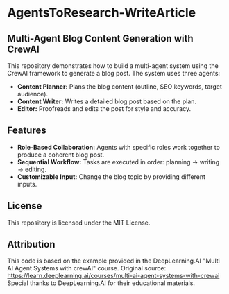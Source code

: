 # AgentsToResearch-WriteArticle
## Multi-Agent Blog Content Generation with CrewAI

This repository demonstrates how to build a multi-agent system using the CrewAI framework to generate a blog post. The system uses three agents:

- **Content Planner:** Plans the blog content (outline, SEO keywords, target audience).
- **Content Writer:** Writes a detailed blog post based on the plan.
- **Editor:** Proofreads and edits the post for style and accuracy.

## Features

- **Role-Based Collaboration:** Agents with specific roles work together to produce a coherent blog post.
- **Sequential Workflow:** Tasks are executed in order: planning → writing → editing.
- **Customizable Input:** Change the blog topic by providing different inputs.

## License
This repository is licensed under the MIT License.

## Attribution
This code is based on the example provided in the DeepLearning.AI "Multi AI Agent Systems with crewAI" course. 
Original source: https://learn.deeplearning.ai/courses/multi-ai-agent-systems-with-crewai
Special thanks to DeepLearning.AI for their educational materials.
